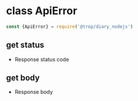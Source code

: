 # class ApiError

```js
const {ApiError} = require('@trop/diary_nodejs')
```

## get status

* Response status code

## get body

* Response body
